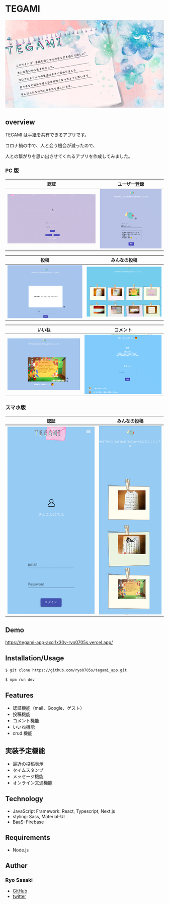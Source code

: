 # TEGAMI

![表紙](public/coverPage.png)

## overview


TEGAMI は手紙を共有できるアプリです。

コロナ禍の中で、人と会う機会が減ったので、

人との繋がりを思い出させてくれるアプリを作成してみました。

### PC 版

|                認証                |             ユーザー登録             |
| :--------------------------------: | :----------------------------------: |
| ![認証](public/authentication.png) | ![ユーザー情報](public/userInfo.png) |

|              投稿               |             みんなの投稿              |
| :-----------------------------: | :-----------------------------------: |
| ![新規投稿](public/newPost.png) | ![みんなの投稿](public/postLists.png) |

|               いいね               |              コメント              |
| :--------------------------------: | :--------------------------------: |
| ![いいね](public/likeFunction.png) | ![コメント](public/newComment.png) |

### スマホ版

|                   認証                   |                みんなの投稿                 |
| :--------------------------------------: | :-----------------------------------------: |
| ![認証](public/mobileAuthentication.png) | ![みんなの投稿](public/mobilePostLists.png) |

## Demo


https://tegami-app-axci1x30y-ryo0705s.vercel.app/

## Installation/Usage


```
$ git clone https://github.com/ryo0705s/tegami_app.git
```

```
$ npm run dev
```

## Features


- 認証機能（mail、Google、ゲスト）
- 投稿機能
- コメント機能
- いいね機能
- crud 機能

## 実装予定機能


- 最近の投稿表示
- タイムスタンプ
- メッセージ機能
- オンライン文通機能

## Technology


- JavaScript Framework: React, Typescript, Next.js
- styling: Sass, Material-UI
- BaaS: Firebase

## Requirements


- Node.js

## Auther


### Ryo Sasaki

- [GitHub](https://github.com/ryo0705s)
- [twitter](https://twitter.com/DwmGlory)
